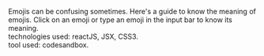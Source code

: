 Emojis can be confusing sometimes. Here's a guide to know the meaning of emojis. Click on an emoji or type an emoji in the input bar to know its meaning.
<br>
technologies used: reactJS, JSX, CSS3.
<br>
tool used: codesandbox.
